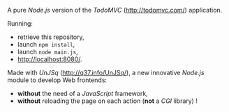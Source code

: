 A pure *Node.js* version of the *TodoMVC* (<http://todomvc.com/>) application.

Running:
* retrieve this repository,
* launch `npm install`,
* launch `node main.js`,
* <http://localhost:8080/>.

Made with *UnJSq* (<http://q37.info/UnJSq/>), a new innovative *Node.js* module to develop Web frontends:
* **without** the need of a *JavaScript* framework,
* **without** reloading the page on each action (**not** a *CGI* library) !











